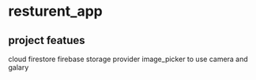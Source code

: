 # resturent_app

## project featues

cloud firestore
firebase storage
provider
image_picker to use camera and galary

